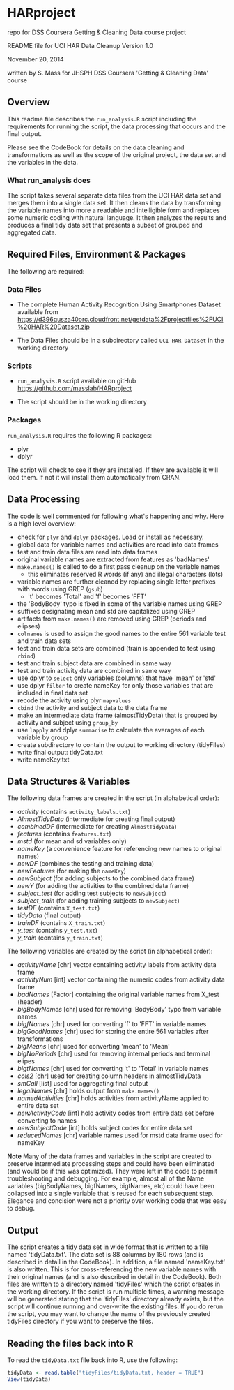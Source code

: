 HARproject
==========

repo for DSS Coursera Getting & Cleaning Data course project

README file for UCI HAR Data Cleanup
Version 1.0

November 20, 2014

written by S. Mass for JHSPH DSS Coursera 'Getting & Cleaning Data' course

## Overview
This readme file describes the  `run_analysis.R` script including the requirements for running the script, the data processing that occurs and the final output.

Please see the CodeBook for details on the data cleaning and transformations as well as the scope of the original project, the data set and the variables in the data.

### What run_analysis does
The script takes several separate data files from the UCI HAR data set and merges them into a single data set.  It then cleans the data by transforming the variable names into more a readable and intelligible form and replaces some numeric coding with natural language.  It then analyzes the results and produces a final tidy data set that presents a subset of grouped and aggregated data.

## Required Files, Environment & Packages
The following are required:

### Data Files
- The complete Human Activity Recognition Using Smartphones Dataset available from https://d396qusza40orc.cloudfront.net/getdata%2Fprojectfiles%2FUCI%20HAR%20Dataset.zip

- The Data Files should be in a subdirectory called `UCI HAR Dataset` in the working directory

### Scripts
- `run_analysis.R` script available on gitHub https://github.com/masslab/HARproject

- The script should be in the working directory

### Packages
`run_analysis.R` requires the following R packages:

- plyr
- dplyr

The script will check to see if they are installed.  If they are available it will load them.  If not it will install them automatically from CRAN.

## Data Processing
The code is well commented for following what's happening and why.  Here is a high level overview:

- check for `plyr` and `dplyr` packages.  Load or install as necessary.
- global data for variable names and activities are read into data frames
- test and train data files are read into data frames
- original variable names are extracted from features as 'badNames'
- `make.names()` is called to do a first pass cleanup on the variable names
  - this eliminates reserved R words (if any) and illegal characters (lots)
- variable names are further cleaned by replacing single letter prefixes with words using GREP (`gsub`)
	- 't' becomes 'Total' and 'f' becomes 'FFT'
- the 'BodyBody' typo is fixed in some of the variable names using GREP
- suffixes designating mean and std are capitalized using GREP
- artifacts from `make.names()` are removed using GREP (periods and elipses)
- `colnames` is used to assign the good names to the entire 561 variable test and train data sets
- test and train data sets are combined (train is appended to test using `rbind`)
- test and train subject data are combined in same way
- test and train activity data are combined in same way
- use dplyr to `select` only variables (columns) that have 'mean' or 'std'
- use dplyr `filter` to create nameKey for only those variables that are included in final data set
- recode the activity using plyr `mapvalues`
- `cbind` the activity and subject data to the data frame
- make an intermediate data frame (almostTidyData) that is grouped by activity and subject using `group_by`
- use `lapply` and dplyr `summarise` to calculate the averages of each variable by group
- create subdirectory to contain the output to working directory (tidyFiles)
- write final output: tidyData.txt
- write nameKey.txt

## Data Structures & Variables
The following data frames are created in the script (in alphabetical order):

- *activity* (contains `activity_labels.txt`)
- *AlmostTidyData* (intermediate for creating final output)
- *combinedDF* (intermediate for creating `AlmostTidyData`)
- *features* (contains `features.txt`)
- *mstd* (for mean and sd variables only)
- *nameKey* (a convenience feature for referencing new names to original names)
- *newDF* (combines the testing and training data)
- *newFeatures* (for making the `nameKey`)
- *newSubject* (for adding subjects to the combined data frame)
- *newY* (for adding the activities to the combined data frame)
- *subject_test* (for adding test subjects to `newSubject`)
- *subject_train* (for adding training subjects to `newSubject`)
- *testDF* (contains `X_test.txt`)
- *tidyData* (final output)
- *trainDF* (contains `X_train.txt`)
- *y_test* (contains `y_test.txt`)
- *y_train* (contains `y_train.txt`)

The following variables are created by the script (in alphabetical order):

- *activityName* [chr] vector containing activity labels from activity data frame
- *activityNum* [int] vector containing the numeric codes from activity data frame
- *badNames* [Factor] containing the original variable names from X_test (header)
- *bigBodyNames* [chr] used for removing 'BodyBody' typo from variable names
- *bigfNames* [chr] used for converting 'f' to 'FFT' in variable names
- *bigGoodNames* [chr] used for storing the entire 561 variables after transformations
- *bigMeans* [chr] used for converting 'mean' to 'Mean'
- *bigNoPeriods* [chr] used for removing internal periods and terminal elipes
- *bigtNames* [chr] used for converting 't' to 'Total' in variable names
- *cols2* [chr] used for creating column headers in almostTidyData
- *smCall* [list] used for aggregating final output
- *legalNames* [chr] holds output from `make.names()`
- *namedActivities* [chr] holds activities from activityName applied to entire data set
- *newActivityCode* [int] hold activity codes from entire data set before converting to names
- *newSubjectCode* [int] holds subject codes for entire data set
- *reducedNames* [chr] variable names used for mstd data frame used for nameKey

**Note** Many of the data frames and variables in the script are created to preserve intermediate processing steps and could have been eliminated (and would be if this was optimized).  They were left in the code to permit troubleshooting and debugging.  For example, almost all of the Name variables (bigBodyNames, bigfNames, bigtNames, etc) could have been collapsed into a single variable that is reused for each subsequent step.  Elegance and concision were not a priority over working code that was easy to debug.

## Output
The script creates a tidy data set in wide format that is written to a file named 'tidyData.txt'.  The data set is 88 columns by 180 rows (and is described in detail in the CodeBook).  In addition, a file named 'nameKey.txt' is also written.  This is for cross-referencing the new variable names with their original names (and is also described in detail in the CodeBook).  Both files are written to a directory named 'tidyFiles' which the script creates in the working directory.  If the script is run multiple times, a warning message will be generated stating that the 'tidyFiles' directory already exists, but the script will continue running and over-write the existing files.  If you do rerun the script, you may want to change the name of the previously created tidyFiles directory if you want to preserve the files. 

## Reading the files back into R
To read the `tidyData.txt` file back into R, use the following:

````R
tidyData <- read.table("tidyFiles/tidyData.txt, header = TRUE")
View(tidyData)
````








